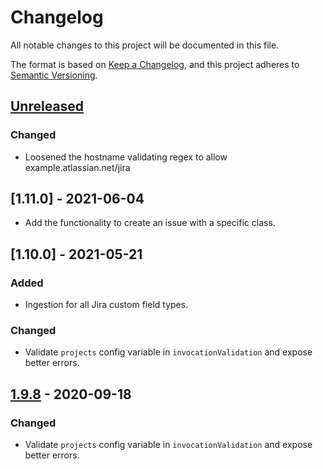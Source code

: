# Changelog

All notable changes to this project will be documented in this file.

The format is based on [Keep a Changelog](https://keepachangelog.com/en/1.0.0/),
and this project adheres to
[Semantic Versioning](https://semver.org/spec/v2.0.0.html).

## [Unreleased](https://github.com/JuptiterOne/graph-jira/compare/v1.9.8...HEAD)

### Changed

- Loosened the hostname validating regex to allow example.atlassian.net/jira

## [1.11.0] - 2021-06-04

- Add the functionality to create an issue with a specific class.

## [1.10.0] - 2021-05-21

### Added

- Ingestion for all Jira custom field types.

### Changed

- Validate `projects` config variable in `invocationValidation` and expose
  better errors.

## [1.9.8](https://github.com/github.com/JuptiterOne/graph-jira/compare/v1.9.7...v1.9.8) - 2020-09-18

### Changed

- Validate `projects` config variable in `invocationValidation` and expose
  better errors.
